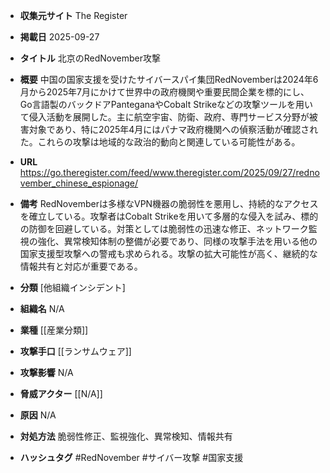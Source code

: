 - **収集元サイト**
The Register

- **掲載日**
2025-09-27

- **タイトル**
北京のRedNovember攻撃

- **概要**
中国の国家支援を受けたサイバースパイ集団RedNovemberは2024年6月から2025年7月にかけて世界中の政府機関や重要民間企業を標的にし、Go言語製のバックドアPanteganaやCobalt Strikeなどの攻撃ツールを用いて侵入活動を展開した。主に航空宇宙、防衛、政府、専門サービス分野が被害対象であり、特に2025年4月にはパナマ政府機関への偵察活動が確認された。これらの攻撃は地域的な政治的動向と関連している可能性がある。

- **URL**
https://go.theregister.com/feed/www.theregister.com/2025/09/27/rednovember_chinese_espionage/

- **備考**
RedNovemberは多様なVPN機器の脆弱性を悪用し、持続的なアクセスを確立している。攻撃者はCobalt Strikeを用いて多層的な侵入を試み、標的の防御を回避している。対策としては脆弱性の迅速な修正、ネットワーク監視の強化、異常検知体制の整備が必要であり、同様の攻撃手法を用いる他の国家支援型攻撃への警戒も求められる。攻撃の拡大可能性が高く、継続的な情報共有と対応が重要である。

- **分類**
[他組織インシデント]

- **組織名**
N/A

- **業種**
[[産業分類]]

- **攻撃手口**
[[ランサムウェア]]

- **攻撃影響**
N/A

- **脅威アクター**
[[N/A]]

- **原因**
N/A

- **対処方法**
脆弱性修正、監視強化、異常検知、情報共有

- **ハッシュタグ**
#RedNovember #サイバー攻撃 #国家支援
